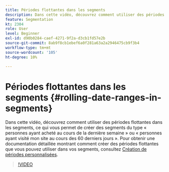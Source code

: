 ```yaml
---
title: Périodes flottantes dans les segments
description: Dans cette vidéo, découvrez comment utiliser des périodes flottantes dans les segments, ce qui vous permet de créer des segments du type « personnes ayant acheté au cours de la dernière semaine » ou « personnes ayant visité mon site au cours des 60 derniers jours ».
feature: Segmentation
kt: 2304
role: User
level: Beginner
exl-id: d90b0284-caef-4271-9f2a-d3cb1fd57e2b
source-git-commit: 8ab9f8cb1ebef6a0f281a63a2a2946475cb9f3b4
workflow-type: tm+mt
source-wordcount: '105'
ht-degree: 10%

---
```


# Périodes flottantes dans les segments {#rolling-date-ranges-in-segments}

Dans cette vidéo, découvrez comment utiliser des périodes flottantes dans les segments, ce qui vous permet de créer des segments du type « personnes ayant acheté au cours de la dernière semaine » ou « personnes ayant visité mon site au cours des 60 derniers jours ». Pour obtenir une documentation détaillée montrant comment créer des périodes flottantes que vous pouvez utiliser dans vos segments, consultez [Création de périodes personnalisées](https://experienceleague.adobe.com/docs/analytics/analyze/analysis-workspace/components/calendar-date-ranges/custom-date-ranges.html?lang=fr).

>[!VIDEO](https://video.tv.adobe.com/v/25403/?quality=12&learn=on)
